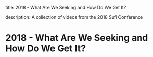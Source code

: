 title: 2018 - What Are We Seeking and How Do We Get It?

description: A collection of videos from the 2018 Sufi Conference

# 2018 - What Are We Seeking and How Do We Get It?
